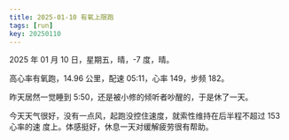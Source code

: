 ```yaml
---
title: 2025-01-10 有氧上限跑
tags: [run]
key: 20250110
---
```


2025 年 01 月 10 日，星期五，晴，-7 度，晴。

高心率有氧跑，14.96 公里，配速 05:11，心率 149，步频 182。

<!--more-->

昨天居然一觉睡到 5:50，还是被小修的倾听者吵醒的，于是休了一天。

今天天气很好，没有一点风，起跑没控住速度，就索性维持在后半程不超过 153 心率的速
度上。体感挺好，休息一天对缓解疲劳很有帮助。

<div class="strava-embed-placeholder" data-embed-type="activity" data-embed-id="13311910359" data-style="standard" data-from-embed="false"></div><script src="https://strava-embeds.com/embed.js"></script>

